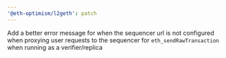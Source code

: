 ```yaml
---
'@eth-optimism/l2geth': patch
---
```


Add a better error message for when the sequencer url is not configured when proxying user requests to the sequencer for `eth_sendRawTransaction` when running as a verifier/replica
